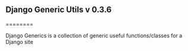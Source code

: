 ## Django Generic Utils v 0.3.6
========

Django Generics is a collection of generic useful functions/classes for a Django site

